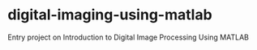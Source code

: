 # digital-imaging-using-matlab
Entry project on  Introduction to Digital Image Processing Using MATLAB 
